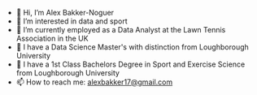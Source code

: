 
- 👋 Hi, I’m Alex Bakker-Noguer
- 👀 I’m interested in data and sport
- 🌱 I’m currently employed as a Data Analyst at the Lawn Tennis Association in the UK
- 🌱 I have a Data Science Master's with distinction from Loughborough University
- 🌱 I have a 1st Class Bachelors Degree in Sport and Exercise Science from Loughborough University
- 📫 How to reach me: alexbakker17@gmail.com

<!---
alexbakker17/alexbakker17 is a ✨ special ✨ repository because its `README.md` (this file) appears on your GitHub profile.
You can click the Preview link to take a look at your changes.
--->

